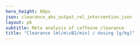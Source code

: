 ```yaml
---
hero_height: 80px
json: clearance_abs_output_rel_intervention.json
layout: pk
subtitle: Meta analysis of caffeine clearance
title: "Clearance [ml/m\xB2/min] / dosing [g/kg]"
---
```


